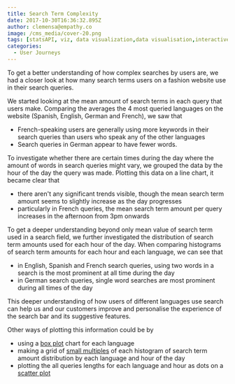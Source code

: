```yaml
---
title: Search Term Complexity
date: 2017-10-30T16:36:32.895Z
author: clemensa@empathy.co
image: /cms_media/cover-20.png
tags: [statsAPI, viz, data visualization,data visualisation,interactive data,infographics, data tool, graphical data,Stats API]
categories:
  - User Journeys
---
```


<iyd-iframe src="https://www.imagineyourdata.com/datavis/keyword-distribution/" desktop-height="38vw" tablet-height="300px" mobile-height="62vw" framebimg-order="1"></iyd-iframe>


To get a better understanding of how complex searches by users are, we had a closer look at how many search terms users on a fashion website use in their search queries.

We started looking at the mean amount of search terms in each query that users make. Comparing the averages the 4 most queried languages on the website (Spanish, English, German and French), we saw that 

* French-speaking users are generally using more keywords in their search queries than users who speak any of the other languages
* Search queries in German appear to have fewer words.

To investigate whether there are certain times during the day where the amount of words in search queries might vary, we grouped the data by the hour of the day the query was made. Plotting this data on a line chart, it became clear that 

* there aren't any significant trends visible, though the mean search term amount seems to slightly increase as the day progresses
* particularly in French queries, the mean search term amount per query increases in the afternoon from 3pm onwards

To get a deeper understanding beyond only mean value of search term used in a search field, we further investigated the distribution of search term amounts used for each hour of the day. When comparing histograms of search term amounts for each hour and each language, we can see that 

* in English, Spanish and French search queries, using two words in a search is the most prominent at all time during the day
* in German search queries, single word searches are most prominent during all times of the day

This deeper understanding of how users of different languages use search can help us and our customers improve and personalise the experience of the search bar and its suggestive features.

Other ways of plotting this information could be by

* using a <a href="https://en.wikipedia.org/wiki/Box_plot" target="_blank">box plot</a> chart for each language
* making a grid of <a href="https://en.wikipedia.org/wiki/Small_multiple" target="_blank">small multiples</a> of each histogram of search term amount distribution by each language and hour of the day 
* plotting the all queries lengths for each language and hour as dots on a <a href="https://en.wikipedia.org/wiki/Scatter_plot" target="_blank">scatter plot</a>
